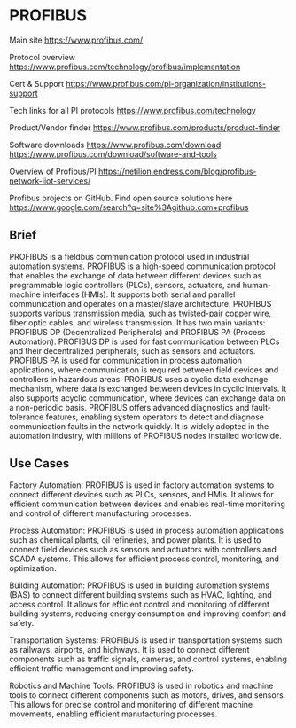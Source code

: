 # PROFIBUS

Main site		https://www.profibus.com/				

Protocol overview		https://www.profibus.com/technology/profibus/implementation				

Cert & Support		https://www.profibus.com/pi-organization/institutions-support				

Tech links for all PI protocols		https://www.profibus.com/technology				

Product/Vendor finder		https://www.profibus.com/products/product-finder				

Software downloads		https://www.profibus.com/download		https://www.profibus.com/download/software-and-tools				

Overview of Profibus/PI		https://netilion.endress.com/blog/profibus-network-iiot-services/				

Profibus projects on GitHub. Find open source solutions here		https://www.google.com/search?q=site%3Agithub.com+profibus

## Brief

PROFIBUS is a fieldbus communication protocol used in industrial automation systems. PROFIBUS is a high-speed communication protocol that enables the exchange of data between different devices such as programmable logic controllers (PLCs), sensors, actuators, and human-machine interfaces (HMIs). It supports both serial and parallel communication and operates on a master/slave architecture. PROFIBUS supports various transmission media, such as twisted-pair copper wire, fiber optic cables, and wireless transmission. It has two main variants: PROFIBUS DP (Decentralized Peripherals) and PROFIBUS PA (Process Automation). PROFIBUS DP is used for fast communication between PLCs and their decentralized peripherals, such as sensors and actuators. PROFIBUS PA is used for communication in process automation applications, where communication is required between field devices and controllers in hazardous areas. PROFIBUS uses a cyclic data exchange mechanism, where data is exchanged between devices in cyclic intervals. It also supports acyclic communication, where devices can exchange data on a non-periodic basis. PROFIBUS offers advanced diagnostics and fault-tolerance features, enabling system operators to detect and diagnose communication faults in the network quickly. It is widely adopted in the automation industry, with millions of PROFIBUS nodes installed worldwide.

## Use Cases

Factory Automation: PROFIBUS is used in factory automation systems to connect different devices such as PLCs, sensors, and HMIs. It allows for efficient communication between devices and enables real-time monitoring and control of different manufacturing processes.

Process Automation: PROFIBUS is used in process automation applications such as chemical plants, oil refineries, and power plants. It is used to connect field devices such as sensors and actuators with controllers and SCADA systems. This allows for efficient process control, monitoring, and optimization.

Building Automation: PROFIBUS is used in building automation systems (BAS) to connect different building systems such as HVAC, lighting, and access control. It allows for efficient control and monitoring of different building systems, reducing energy consumption and improving comfort and safety.

Transportation Systems: PROFIBUS is used in transportation systems such as railways, airports, and highways. It is used to connect different components such as traffic signals, cameras, and control systems, enabling efficient traffic management and improving safety.

Robotics and Machine Tools: PROFIBUS is used in robotics and machine tools to connect different components such as motors, drives, and sensors. This allows for precise control and monitoring of different machine movements, enabling efficient manufacturing processes.
